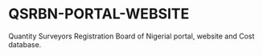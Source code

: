# QSRBN-PORTAL-WEBSITE
Quantity Surveyors Registration Board of Nigerial portal, website and Cost database. 
